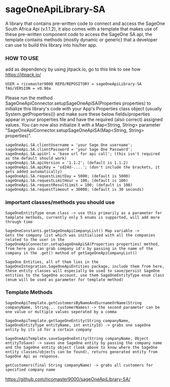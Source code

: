 # sageOneApiLibrary-SA
A library that contains pre-written code to connect and access the SageOne South Africa Api (v.1.1.2), it also comes with a template that makes use of these pre-written component code to access the SageOne SA api, the template contains methods (mostly dynamic or generic) that a developer can use to build this library into his/her app.

### HOW TO USE

add as dependency by using jitpack.io, go to this link to see how https://jitpack.io/

``
USER = ricomaster9000
REPO/REPOSITORY = sageOneApiLibrary-SA
TAG/VERSION = v0.90a
``

Please run the method SageOneApiConnector.setupSageOneApiSA(Properties properties) to initialize this library's code with your App's Properties class object (usually System.getProperties()) and make sure these below fields/properties appear in your properties file and have the required (also correct) assigned values. You can now also initialize it with a Map<String, String> parameter "SageOneApiConnector.setupSageOneApiSA(Map<String, String> properties)".

```
sageOneApi.SA.clientUsername = 'your Sage One username';
sageOneApi.SA.clientPassword = 'your Sage One Password';
sageOneApi.SA.apiUrl = 'base url for api call'; (this isn't required as the default should work)
sageOneApi.SA.apiVersion = '1.1.2'; (default is 1.1.2)
sageOneApi.SA.apiKey = 'sd24d-....'; (don't include the brackets, it gets added automatically)
sageOneApi.SA.requestLimitDay = 5000; (default is 5000)
sageOneApi.SA.requestLimitHour = 100; (default is 100)
sageOneApi.SA.requestResultLimit = 100; (default is 100)
sageOneApi.SA.requestTimeout = 30000; (default is 30 seconds)
```
### important classes/methods you should use

```
SageOneEntityType enum class -> use this primarily as a parameter for template methods, currently only 5 enums is supported, will add more through time
```
```
SageOneConstants.getSageOneApiCompanyList() Map variable -> 
Gets the company list which was initialized with all the companies related to the user in the SageOneApiConnector.setupSageOneApiSA(Properties properties) method, from here you can grab company id's by passing in the name of the company in the .get() method of getSageOneApiCompanyList()
```
```
SageOne Entities, all of them lies in the SageOneIntegration.SageOneApiEntities package, include them from here, these entity classes will especially be used to save/persist SageOne entities to the SageOne account, use them SageOneEntityType enum class (enum will be used as parameter for template method)
```

### Template Methods
```
SageOneApiTemplate.getCustomersByNameAndSurnameOrName(String companyName, String... customerNames) -> the second parameter can be one value or multiple values seperated by a comma
                                                                                   
SageOneApiTemplate.getSageOneEntity(String companyName, SageOneEntityType entityName, int entityId) -> grabs one sageOne entity by its id for a certain company

SageOneApiTemplate.saveSageOneEntity(String companyName, Object entityToSave) -> saves one SageOne entity by passing the company name and the SageOne entity object (look above to know where the SageOne entity classes/objects can be found), returns generated entity from SageOne Api as response.

getCustomers(final String companyName) -> grabs all customers for specified company name
```

https://github.com/ricomaster9000/sageOneApiLibrary-SA/
